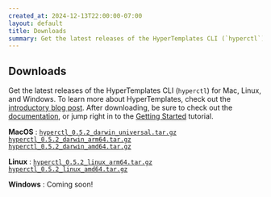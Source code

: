 ```yaml
---
created_at: 2024-12-13T22:00:00-07:00
layout: default
title: Downloads
summary: Get the latest releases of the HyperTemplates CLI (`hyperctl`).
---
```


## Downloads

Get the latest releases of the HyperTemplates CLI (`hyperctl`) for Mac, Linux, and Windows.
To learn more about HyperTemplates, check out the [introductory blog post]. 
After downloading, be sure to check out the [documentation], or jump right in to the [Getting Started] tutorial.

**MacOS**
: <a href='/downloads/hyperctl_0.5.2_darwin_universal.tar.gz' download><code>hyperctl_0.5.2_darwin_universal.tar.gz</code></a>  
  <a href='/downloads/hyperctl_0.5.2_darwin_arm64.tar.gz' download><code>hyperctl_0.5.2_darwin_arm64.tar.gz</code></a>  
  <a href='/downloads/hyperctl_0.5.2_darwin_amd64.tar.gz' download><code>hyperctl_0.5.2_darwin_amd64.tar.gz</code></a>  

**Linux**
: <a href='/downloads/hyperctl_0.5.2_linux_arm64.tar.gz' download><code>hyperctl_0.5.2_linux_arm64.tar.gz</code></a>  
  <a href='/downloads/hyperctl_0.5.2_linux_amd64.tar.gz' download><code>hyperctl_0.5.2_linux_amd64.tar.gz</code></a>  

**Windows**
: Coming soon!

<!-- Links -->
[introductory blog post]: /blog/introducing-hypertemplates/
[documentation]: /docs/
[Getting Started]: /docs/tutorials/getting-started/
